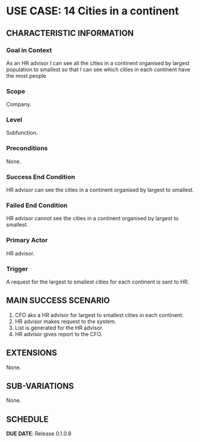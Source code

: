 # USE CASE: 14 Cities in a continent

## CHARACTERISTIC INFORMATION

### Goal in Context

As an HR advisor I can see all the cities in a continent organised by largest population to smallest so that I can see which cities in each continent have the most people

### Scope

Company.

### Level

Subfunction.

### Preconditions

None.

### Success End Condition

HR advisor can see the cities in a continent organised by largest to smallest.

### Failed End Condition

HR advisor cannot see the cities in a continent organised by largest to smallest.

### Primary Actor

HR advisor.

### Trigger

A request for the largest to smallest cities for each continent is sent to HR.

## MAIN SUCCESS SCENARIO

1. CFO aks a HR advisor for largest to smallest cities in each continent.
2. HR advisor makes request to the system.
3. List is generated for the HR advisor.
4. HR advisor gives report to the CFO.

## EXTENSIONS

None.

## SUB-VARIATIONS

None.

## SCHEDULE

**DUE DATE**: Release 0.1.0.8

